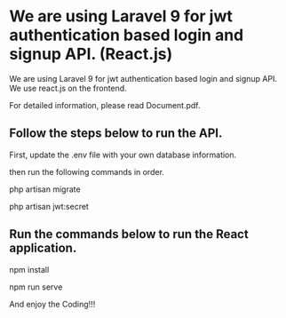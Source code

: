# We are using Laravel 9 for jwt authentication based login and signup API. (React.js)

We are using Laravel 9 for jwt authentication based login and 
signup API. We use react.js on the frontend.

For detailed information, please read Document.pdf.

## Follow the steps below to run the API.

First, update the .env file with your own database information.

then run the following commands in order.

php artisan migrate

php artisan jwt:secret

## Run the commands below to run the React application.

npm install

npm run serve

And enjoy the Coding!!!